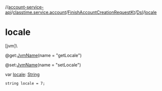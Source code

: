 //[account-service-api](../../../../index.md)/[classtime.service.account](../../index.md)/[FinishAccountCreationRequestKt](../index.md)/[Dsl](index.md)/[locale](locale.md)

# locale

[jvm]\

@get:[JvmName](https://kotlinlang.org/api/latest/jvm/stdlib/kotlin.jvm/-jvm-name/index.html)(name = &quot;getLocale&quot;)

@set:[JvmName](https://kotlinlang.org/api/latest/jvm/stdlib/kotlin.jvm/-jvm-name/index.html)(name = &quot;setLocale&quot;)

var [locale](locale.md): [String](https://kotlinlang.org/api/latest/jvm/stdlib/kotlin/-string/index.html)

<code>string locale = 7;</code>

